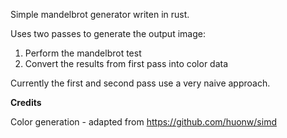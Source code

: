 Simple mandelbrot generator writen in rust.

Uses two passes to generate the output image:
 1. Perform the mandelbrot test
 2. Convert the results from first pass into color data

Currently the first and second pass use a very naive approach.

**Credits**

Color generation - adapted from https://github.com/huonw/simd
